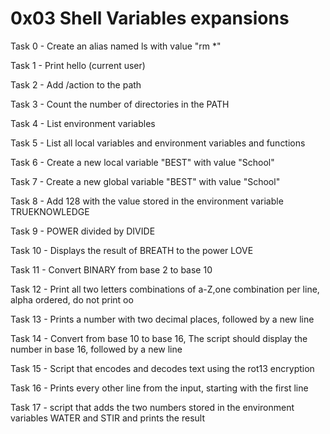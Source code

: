 # 0x03 Shell Variables expansions


Task 0 - Create an alias named ls with value "rm *"

Task 1 - Print hello (current user)

Task 2 - Add /action to the path

Task 3 - Count the number of directories in the PATH

Task 4 - List environment variables

Task 5 - List all local variables and environment variables and functions

Task 6 - Create a new local variable "BEST" with value "School"

Task 7 - Create a new global variable "BEST" with value "School"

Task 8 - Add 128 with the value stored in the environment variable TRUEKNOWLEDGE

Task 9 - POWER divided by DIVIDE

Task 10 - Displays the result of BREATH to the power LOVE

Task 11 - Convert BINARY from base 2 to base 10

Task 12 - Print all two letters combinations of a-Z,one combination per line, alpha ordered, do not print oo

Task 13 - Prints a number with two decimal places, followed by a new line

Task 14 - Convert from base 10 to base 16, The script should display the number in base 16, followed by a new line

Task 15 - Script that encodes and decodes text using the rot13 encryption

Task 16 - Prints every other line from the input, starting with the first line

Task 17 - script that adds the two numbers stored in the environment variables WATER and STIR and prints the result
